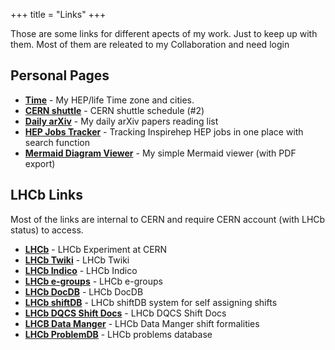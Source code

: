 +++
title = "Links"
+++

Those are some links for different apects of my work. Just to keep up with them. Most of them are releated to my Collaboration and need login

## Personal Pages 

* **[Time](https://melashri.net/time)** - My HEP/life Time zone and cities. 
* **[CERN shuttle](https://melashri.net/shuttle)** - CERN shuttle schedule (#2)
* **[Daily arXiv](https://melashri.net/arxiv)** - My daily arXiv papers reading list
* **[HEP Jobs Tracker](https://melashri.net/hep-jobs)** - Tracking Inspirehep HEP jobs in one place with search function
* **[Mermaid Diagram Viewer](https://melashri.net/n-mermaid/)** - My simple Mermaid viewer (with PDF export)

## LHCb Links

Most of the links are internal to CERN and require CERN account (with LHCb status) to access.

* **[LHCb](https://lhcb.cern.ch/)** - LHCb Experiment at CERN
* **[LHCb Twiki](https://twiki.cern.ch/twiki/bin/view/LHCb/WebHome)** - LHCb Twiki
* **[LHCb Indico](https://indico.cern.ch/category/1015/)** - LHCb Indico
* **[LHCb e-groups](https://e-groups.cern.ch/e-groups/EgroupsSearchForm.do)** - LHCb e-groups
* **[LHCb DocDB](https://cds.cern.ch/collection/LHCb?ln=en)** - LHCb DocDB
* **[LHCb shiftDB](http://lbshiftdb.cern.ch/)** - LHCb shiftDB system for self assigning shifts
* **[LHCb DQCS Shift Docs](https://lhcb-dqcs-docs.web.cern.ch/lhcb-dqcs-docs/main.html#shift-organisation)** - LHCb DQCS Shift Docs
* **[LHCB Data Manger](https://lbtwiki.cern.ch/bin/view/Operation/ShifterFormalities)** - LHCb Data Manger shift formalities
* **[LHCb ProblemDB](https://lbproblems.cern.ch/problemdb/)** - LHCb problems database

